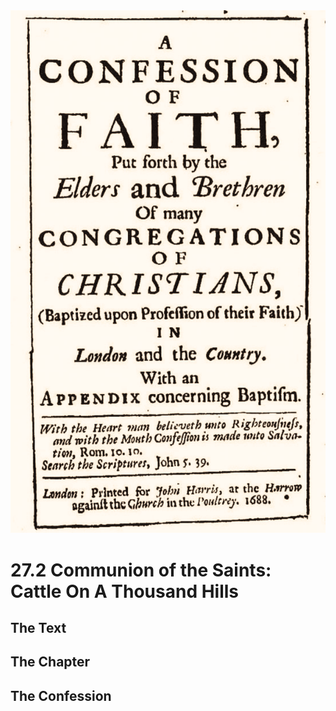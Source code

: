 <img class="intro-right" src="art-1689.png">

# 27.2 Communion of the Saints: Cattle On A Thousand Hills

## The Text

## The Chapter

### 

## The Confession

### 
